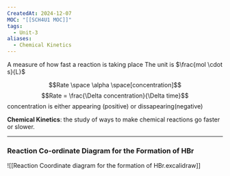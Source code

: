 ```yaml
---
CreatedAt: 2024-12-07
MOC: "[[SCH4U1 MOC]]"
tags:
  - Unit-3
aliases:
  - Chemical Kinetics
---
```

A measure of how fast a reaction is taking place
The unit is $\frac{mol \cdot s}{L}$

$$Rate \space  \alpha \space[concentration]$$
$$Rate = \frac{\Delta concentration}{\Delta time}$$
concentration is either appearing (positive) or dissapearing(negative)

**Chemical Kinetics**: the study of ways to make chemical reactions go faster or slower.

---
### Reaction Co-ordinate Diagram for the Formation of HBr
![[Reaction Coordinate diagram for the formation of HBr.excalidraw]]
